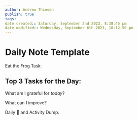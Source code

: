 ```yaml
---
author: Andrew Thiesen
publish: true 
tags:
date created:: Saturday, September 2nd 2023, 8:38:46 pm
date modified:: Wednesday, September 6th 2023, 10:12:50 pm
---
```

# Daily Note Template

Eat the Frog Task:

Top 3 Tasks for the Day:
- 
  

What am I grateful for *today*?

What can I improve?

Daily 🧠 and Activity Dump:
